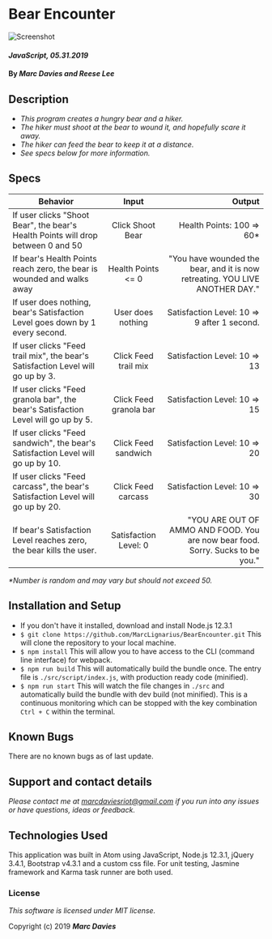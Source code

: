 # Bear Encounter

![Screenshot](https://i.imgur.com/hsVPLo6.png)

#### _JavaScript, 05.31.2019_

#### By _Marc Davies and Reese Lee_

## Description

* _This program creates a hungry bear and a hiker._
* _The hiker must shoot at the bear to wound it, and hopefully scare it away._
* _The hiker can feed the bear to keep it at a distance._
* _See specs below for more information._

## Specs

| Behavior | Input | Output |
| ------------- |:-------------:| -----:|
| If user clicks "Shoot Bear", the bear's Health Points will drop between 0 and 50 | Click Shoot Bear | Health Points: 100 => 60*|
| If bear's Health Points reach zero, the bear is wounded and walks away | Health Points <= 0 | "You have wounded the bear, and it is now retreating. YOU LIVE ANOTHER DAY."|
| If user does nothing, bear's Satisfaction Level goes down by 1 every second. | User does nothing | Satisfaction Level: 10 => 9 after 1 second.|
| If user clicks "Feed trail mix", the bear's Satisfaction Level will go up by 3.  | Click Feed trail mix | Satisfaction Level: 10 => 13|
| If user clicks "Feed granola bar", the bear's Satisfaction Level will go up by 5.  | Click Feed granola bar | Satisfaction Level: 10 => 15|
| If user clicks "Feed sandwich", the bear's Satisfaction Level will go up by 10.  | Click Feed sandwich | Satisfaction Level: 10 => 20|
| If user clicks "Feed carcass", the bear's Satisfaction Level will go up by 20.  | Click Feed carcass | Satisfaction Level: 10 => 30 |
| If bear's Satisfaction Level reaches zero, the bear kills the user. | Satisfaction Level: 0 | "YOU ARE OUT OF AMMO AND FOOD. You are now bear food. Sorry. Sucks to be you." |

_*Number is random and may vary but should not exceed 50._

## Installation and Setup
* If you don't have it installed, download and install Node.js 12.3.1
* `$ git clone https://github.com/MarcLignarius/BearEncounter.git` This will clone the repository to your local machine.
* `$ npm install` This will allow you to have access to the CLI (command line interface) for webpack.
* `$ npm run build`
This will automatically build the bundle once. The entry file is `./src/script/index.js`, with production ready code (minified).
* `$ npm run start`
This will watch the file changes in `./src` and automatically build the bundle with dev build (not minified). This is a continuous monitoring which can be stopped with the key combination `Ctrl + C` within the terminal.

## Known Bugs
There are no known bugs as of last update.

## Support and contact details
_Please contact me at marcdaviesriot@gmail.com if you run into any issues or have questions, ideas or feedback._

## Technologies Used
This application was built in Atom using JavaScript, Node.js 12.3.1, jQuery 3.4.1, Bootstrap v4.3.1 and a custom css file. For unit testing, Jasmine framework and Karma task runner are both used.

### License

*This software is licensed under MIT license.*

Copyright (c) 2019 **_Marc Davies_**
